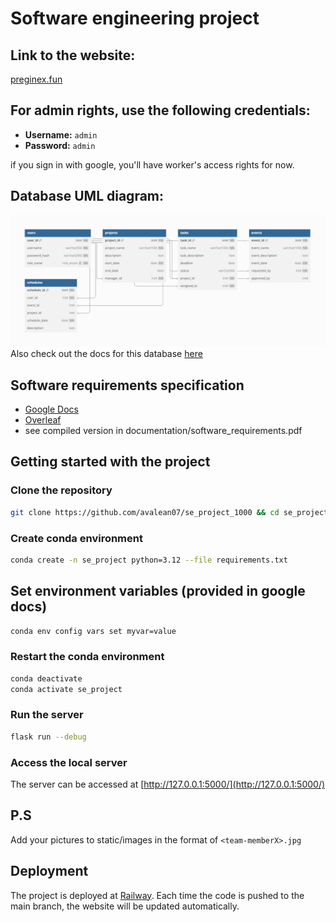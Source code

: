 # Software engineering project

## Link to the website:

[preginex.fun](https://preginex.fun)

## For admin rights, use the following credentials:

- **Username:** `admin`
- **Password:** `admin`

if you sign in with google, you'll have worker's access rights for now.

## Database UML diagram:

![Database UML diagram](database/uml_diagram.png)
Also check out the docs for this database [here](https://dbdocs.io/awerks/software_project)

## Software requirements specification

- [Google Docs](https://docs.google.com/document/d/1X-tgVVlT9g7ckr5P7b86xfEdJoca1BdAu7juNzQIzRM/edit?tab=t.0#heading=h.cvzov8a88e28)
- [Overleaf](https://www.overleaf.com/8652163511gmrztypckwxz#f8ed04)
- see compiled version in documentation/software_requirements.pdf

## Getting started with the project

### Clone the repository

```bash
git clone https://github.com/avalean07/se_project_1000 && cd se_project_1000
```

### Create conda environment

```bash
conda create -n se_project python=3.12 --file requirements.txt
```

## Set environment variables (provided in google docs)

```bash
conda env config vars set myvar=value
```

### Restart the conda environment

```bash
conda deactivate
conda activate se_project
```

### Run the server

```bash
flask run --debug
```

### Access the local server

The server can be accessed at [http://127.0.0.1:5000/](http://127.0.0.1:5000/)

## P.S

Add your pictures to static/images in the format of `<team-memberX>.jpg`

## Deployment

The project is deployed at [Railway](https://railway.com/). Each time the code is pushed to the main branch, the website will be updated automatically.
